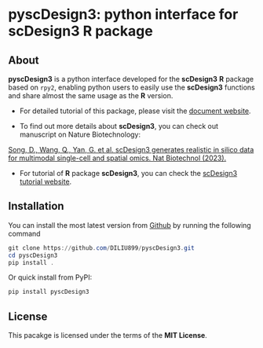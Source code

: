 # **pyscDesign3**: python interface for **scDesign3** **R** package

## About

**pyscDesign3** is a python interface developed for the **scDesign3** **R** package based on `rpy2`, enabling python users to easily use the **scDesign3** functions and share almost the same usage as the **R** version.

- For detailed tutorial of this package, please visit the [document website](https://diliu899.github.io/pyscDesign3/).

- To find out more details about **scDesign3**, you can check out manuscript on Nature Biotechnology:

[Song, D., Wang, Q., Yan, G. et al. scDesign3 generates realistic in silico data for multimodal single-cell and spatial omics. Nat Biotechnol (2023).](https://www.nature.com/articles/s41587-023-01772-1)

- For tutorial of **R** package **scDesign3**, you can check the [scDesign3 tutorial website](https://songdongyuan1994.github.io/scDesign3/docs/index.html).

## Installation

You can install the most latest version from [Github](https://github.com/DILIU899/pyscDesign3/) by running the following command

```powershell
git clone https://github.com/DILIU899/pyscDesign3.git
cd pyscDesign3
pip install .
```

Or quick install from PyPI:

```powershell
pip install pyscDesign3
```

## License

This pacakge is licensed under the terms of the **MIT License**.
